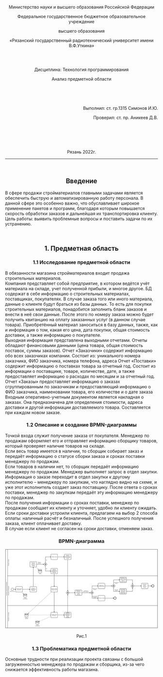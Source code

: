
<p align="center">Министерство науки и высшего образования Российской Федерации</p>
<p align="center">Федеральное государственное бюджетное образовательное учреждение</p>
<p align="center">высшего образования</p>
<p align="center">«Рязанский государственный радиотехнический университет имени В.Ф.Уткина»</p>
<br>
<br>
<p align="center">Дисциплина: Технология программирования</p>
<p align="center">Анализ предметной области</p>
<br>
<br>
<br>
<p align="right">Выполнил: ст. гр.1315 Симонов И.Ю.</p>
<p align="right">Проверил: ст. пр. Аникеев Д.В.</p>
<br>
<br>
<br>
<br>
<p align="center">Рязань 2022г.</p>
<hr>
<br>
<h2 align="center">Введение</h2>

<p>  В сфере продажи стройматериалов главными задачами является обеспечить быструю и автоматизированную работу персонала. В данной сфере это особенно важно, что обуславливает широкое применение пакетов и программ, благодаря которым повышается скорость обработки заказов и дальнейшая их транспортировка клиенту. <br>
Цель работы: выявить проблемные вопросы и поставить задачи по их устранению.

</p>

<br>
<h2 align="center">1. Предметная область</h2>
<h3 align="center">1.1 Исследование предметной области</h3>
<span>  
  В обязанности магазина стройматериалов входит продажа строительных материалов.<br> 
  Компания представляет собой предприятие, в котором ведётся учёт материала на складе, учет полученной прибыли, и многое другое. БД содержат в себе информацию о строительных материалах, поставщиках, покупателях. В случае заказа того или иного материала, данные о клиенте будут браться из базы данных. То есть для покупки строительных материалов, понадобится заполнить бланк заказов и внести в неё свои данные. После этого по номеру заказа можно будет получить квитанцию на оплату заказанных услуг (в данном случае товара). Приобретённый материал заноситься в базу данных, также, как и информация о том, какая его цена, дата покупки, общая стоимость доставки, а также информацию о покупателе.<br>
  Выходная информация представлена выходными отчетами. Отчеты обладают финансовыми данными (цена товара, общая стоимость поставок, суммы заказов). Отчет «Заказчики» содержит информацию обо всех заказчиках компании. Состоит из: уникального номера заказчика, ФИО заказчика, номера телефона, адреса
  Отчет «Поставки» содержит информацию о поставках товара за отчетный год. Состоит из информации о поставщике, товаре, количестве, дате, а также предоставляет информацию о расходах по месяцам и за отчетный год. <br>
  Отчет «Заказы» предоставляет информацию о заказах сгруппированным по заказчикам и предоставляющий информацию о ФИО заказчика, наименовании товара, его количестве и о дате заказа<br>
  Входным оперативно-учетным документом является накладная о заказах. Она предназначена для определения стоимости, адреса доставки и другой информации доставляемого товара. Составляется при каждом новом заказе.

</span>

<h3 align="center">1.2 Описание и создание BPMN-диаграммы</h2>
<span> Точкой входа служит получение заказа от покупателя. Менеджер по продажам оформляет его и отправляет информацию сборщику товаров, который проверяет наличие товаров на складе. </br>
Если весь товар имеется в наличии, то сборщик собирает заказ и передаёт информацию о статусе сборки заказа и сроках поставки менеджеру по продажам.</br>
Если товаров в наличии нет, то сборщик передаёт информацию менеджеру по продажам. Менеджер выполняет запрос в отдел закупки. Информация о заказе переходит в отдел закупки к другому исполнителю – менеджеру по закупкам, что наглядно видно на схеме, и уже этот исполнитель создает заказ поставщику. После ответа о сроках поставки, менеджер по закупкам передаёт эту информацию менеджеру по продажам.</br>
После получения информации о сроках поставки, менеджер по продажам сообщает их клиенту и уточняет, удобно ли клиенту ожидать.</br>
Если сроки доставки устроили клиента, предлагаем на выбор 2 способа оплаты: наличный расчёт и безналичный. После успешного получения заказа, клиент оплачивает доставку. </br>
В случае если клиент не согласен на сроки доставки, отменяем заказ. 
</span>

<h3 align="center">BPMN-диаграмма</h3>

![alt text](https://github.com/SimonovIvan1/PtSimonovIvan/blob/main/BPMN.png?raw=true)
<p align="center">Рис.1</p>

<h3 align="center">1.3 Проблематика предметной области</h3>
<span>Основные трудности при реализации проекта связаны с большой загруженностью менеджера по продажам и сборщика, из-за чего снижается эффективность работы магазина.</span>  

